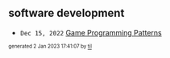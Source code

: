 ## software development


* <code>Dec 15, 2022</code> [Game Programming Patterns](2022-12-15T10-29-50-game-programming-patterns.md)

<sup><sub>generated 2 Jan 2023 17:41:07 by <a href='https://github.com/senorprogrammer/til'>til</a></sub></sup>
